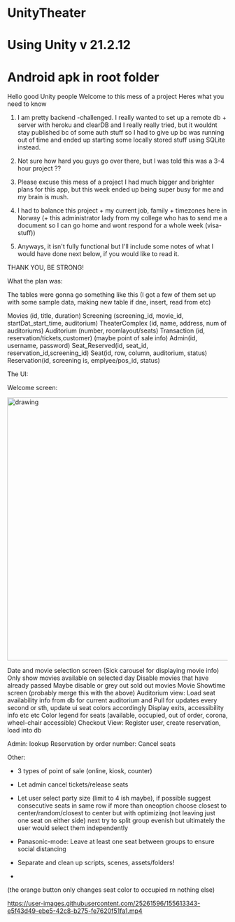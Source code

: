 # UnityTheater
# Using Unity v 21.2.12
# Android apk in root folder

Hello good Unity people
Welcome to this mess of a project
Heres what you need to know

1. I am pretty backend -challenged. I really wanted to set up a remote db + server with heroku and clearDB and I really really tried,
  but it wouldnt stay published bc of some auth stuff so I had to give up bc was running out of time and ended up starting some locally stored stuff using SQLite instead.
  
2. Not sure how hard you guys go over there, but I was told this was a 3-4 hour project ??
3. Please excuse this mess of a project I had much bigger and brighter plans for this app, but this week ended up being super busy for me and my brain is mush.
4. I had to balance this project + my current job, family + timezones here in Norway (+ this administrator lady from my college who has to send me a document so I can go home and wont respond for a whole week (visa-stuff))
5. Anyways, it isn't fully functional but I'll include some notes of what I would have done next below, if you would like to read it.

THANK YOU, BE STRONG!






What the plan was:

The tables were gonna go something like this (I got a few of them set up with some sample data, making new table if dne, insert, read from etc)

Movies (id, title, duration)
Screening (screening_id, movie_id, startDat_start_time, auditorium)
TheaterComplex (id, name, address, num of auditoriums)
Auditorium (number, roomlayout/seats)
Transaction (id, reservation/tickets,customer) (maybe point of sale info)
Admin(id, username, password)
Seat_Reserved(id, seat_id, reservation_id,screening_id)
Seat(id, row, column, auditorium, status)
Reservation(id, screening is, emplyee/pos_id, status)

The UI: 

Welcome screen:

<img src="https://user-images.githubusercontent.com/25261596/155645912-99a6f899-d5ac-4534-b57a-b2529fba4284.png" alt="drawing" width="600"/>

Date and movie selection screen 
	(Sick carousel for displaying movie info)
	Only show movies available on selected day
	Disable movies that have already passed 
	Maybe disable or grey out sold out movies 
Movie Showtime screen (probably merge this with the above)
Auditorium view:
	Load seat availability info from db for current auditorium and 
	Pull for updates every second or sth, update ui seat colors accordingly
	Display exits, accessibility info etc etc
	Color legend for seats (available, occupied, out of order, corona, wheel-chair accessible)
Checkout View:
	Register user, create reservation, load into db
	
Admin: lookup Reservation by order number:
  Cancel seats
  
Other:
- 3 types of point of sale (online, kiosk, counter)
- Let admin cancel tickets/release seats

- Let user select party size (limit to 4 ish maybe), if possible suggest consecutive seats in same row if more than oneoption choose closest to center/random/closest to center but with optimizing (not leaving just one seat on either side) next try to split group evenish but ultimately the user would select them independently

- Panasonic-mode:
    Leave at least one seat between groups to ensure social distancing

- Separate and clean up scripts, scenes, assets/folders!
- 
(the orange button only changes seat color to occupied rn nothing else)

https://user-images.githubusercontent.com/25261596/155613343-e5f43d49-ebe5-42c8-b275-fe7620f51fa1.mp4

